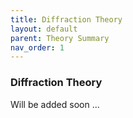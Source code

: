 ```yaml
---
title: Diffraction Theory
layout: default
parent: Theory Summary
nav_order: 1
---
```


### Diffraction Theory
Will be added soon ...
